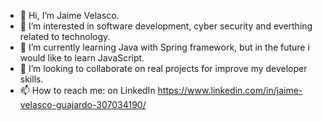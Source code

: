 - 👋 Hi, I’m Jaime Velasco.
- 👀 I’m interested in software development, cyber security and everthing related to technology.
- 🌱 I’m currently learning Java with Spring framework, but in the future i would like to learn JavaScript.
- 💞️ I’m looking to collaborate on real projects for improve my developer skills.
- 📫 How to reach me: on LinkedIn https://www.linkedin.com/in/jaime-velasco-guajardo-307034190/

<!---
JVelascoG93/JVelascoG93 is a ✨ special ✨ repository because its `README.md` (this file) appears on your GitHub profile.
You can click the Preview link to take a look at your changes.
--->
